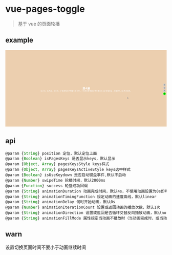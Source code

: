 # vue-pages-toggle

> 基于 vue 的页面轮播

## example

![](./example/demo.gif)

## api

```js
@param {String} position 定位，默认定位上面
@param {Boolean} isPagesKeys 是否显示keys，默认显示
@param {Object, Array} pagesKeysStyle keys样式
@param {Object, Array} pagesKeysActiveStyle keys选中样式
@param {Boolean} isUseKeydown 是否启动键盘事件,默认不启动
@param {Number} swipeTime 轮播时间，默认2000ms
@param {Function} success 轮播成功回调
@param {String} animationDuration 动画完成时间，默认4s，不使用动画设置为0s即可
@param {String} animationTimingFunction 规定动画的速度曲线，默认linear
@param {String} animationDelay 何时开始动画，默认0s
@param {Number} animationIterationCount 设置或返回动画的播放次数，默认1次
@param {String} animationDirection 设置或返回是否循环交替反向播放动画，默认normal
@param {String} animationFillMode 属性规定当动画不播放时（当动画完成时，或当动画有一个延迟未开始播放时），要应用到元素的样式，默认none
```

## warn

设置切换页面时间不要小于动画继续时间
